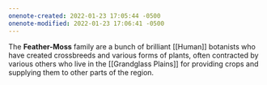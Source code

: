 ```yaml
---
onenote-created: 2022-01-23 17:05:44 -0500
onenote-modified: 2022-01-23 17:06:41 -0500
---
```


The **Feather-Moss** family are a bunch of brilliant [[Human]] botanists who have created crossbreeds and various forms of plants, often contracted by various others who live in the [[Grandglass Plains]] for providing crops and supplying them to other parts of the region.
